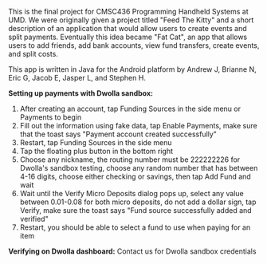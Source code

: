This is the final project for CMSC436 Programming Handheld Systems at UMD. 
We were originally given a project titled "Feed The Kitty" and a short description of an application that would allow users to create events and split payments. Eventually this idea became "Fat Cat", an app that allows users to add friends, add bank accounts, view fund transfers, create events, and split costs. 

This app is written in Java for the Android platform by Andrew J, Brianne N, Eric G, Jacob E, Jasper L, and Stephen H.

**Setting up payments with Dwolla sandbox:**
1. After creating an account, tap Funding Sources in the side menu or Payments to begin
2. Fill out the information using fake data, tap Enable Payments, make sure that the toast says "Payment account created successfully"
3. Restart, tap Funding Sources in the side menu
4. Tap the floating plus button in the bottom right
5. Choose any nickname, the routing number must be 222222226 for Dwolla's sandbox testing, choose any random number that has between 4-16 digits, choose either checking or savings, then tap Add Fund and wait
6. Wait until the Verify Micro Deposits dialog pops up, select any value between 0.01-0.08 for both micro deposits, do not add a dollar sign, tap Verify, make sure the toast says "Fund source successfully added and verified"
7. Restart, you should be able to select a fund to use when paying for an item

**Verifying on Dwolla dashboard:**
Contact us for Dwolla sandbox credentials
